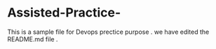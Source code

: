 # Assisted-Practice-
This is a sample file for Devops prectice purpose .
we have edited the README.md file .

